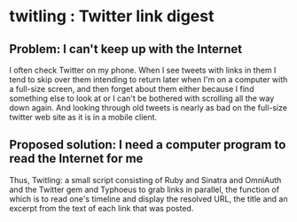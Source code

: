 # twitling : Twitter link digest

## Problem: I can't keep up with the Internet

I often check Twitter on my phone. When I see tweets with links in them I tend to skip over them intending to return later when I'm on a computer with a full-size screen, and then forget about them either because I find something else to look at or I can't be bothered with scrolling all the way down again. And looking through old tweets is nearly as bad on the full-size twitter web site as it is in a mobile client.

## Proposed solution: I need a computer program to read the Internet for me

Thus, Twitling: a small script consisting of Ruby and Sinatra and OmniAuth and the Twitter gem and Typhoeus to grab links in parallel, the function of which is to read one's timeline and display the resolved URL, the title and an excerpt from the text of each link that was posted. 

